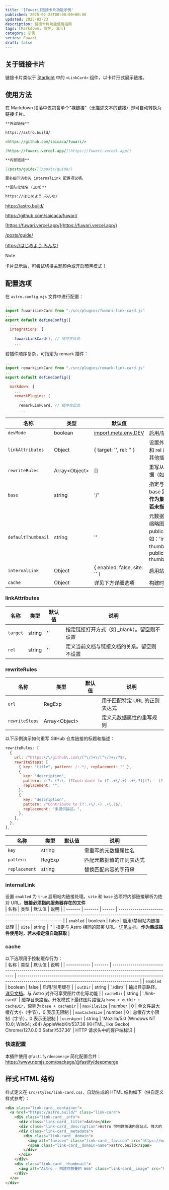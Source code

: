 ```yaml
---  
title: '[Fuwari]链接卡片功能示例'  
published: 2025-02-23T00:00:00+00:00
updated: 2025-02-23  
description: 链接卡片功能使用指南  
tags: [Markdown, 博客, 演示]  
category: 示例  
series: Fuwari
draft: false  
---  
```


## 关于链接卡片  

链接卡片类似于 [Starlight](https://starlight.astro.build) 中的 `<LinkCard>` 组件，以卡片形式展示链接。  

## 使用方法  

在 Markdown 段落中仅包含单个"裸链接"（无描述文本的链接）即可自动转换为链接卡片。  

```markdown  
**外部链接**  

https://astro.build/  

<https://github.com/saicaca/fuwari/>  

[https://fuwari.vercel.app/](https://fuwari.vercel.app/)  

**内部链接**  

[/posts/guide/](/posts/guide/)  

更多细节请参阅 internalLink 配置项说明。  

**国际化域名 (IDN)**  

https://はじめよう.みんな/  
```  

https://astro.build/  

<https://github.com/saicaca/fuwari/>  

[https://fuwari.vercel.app/](https://fuwari.vercel.app/)  

[/posts/guide/](/posts/guide/)  

https://はじめよう.みんな/  

> [!NOTE]
> 卡片显示后，可尝试切换主题颜色或开启暗黑模式！  

## 配置选项  

在 `astro.config.mjs` 文件中进行配置：  

```javascript  
...  
import fuwariLinkCard from "./src/plugins/fuwari-link-card.js"  
...  
export default defineConfig({  
  ...  
  integrations: [  
    ...  
    fuwariLinkCard(), // 插件在此处  
    ...  
```  
若插件顺序复杂，可指定为 remark 插件：  
```javascript  
...  
import remarkLinkCard from "./src/plugins/remark-link-card.js"  
...  
export default defineConfig({  
  ...  
  markdown: {  
    ...  
    remarkPlugins: [  
      ...  
      remarkLinkCard, // 插件在此处  
      ...  
```  

| 名称             | 类型            | 默认值                                                                                                                                    | 说明                                                                                                                                                                                                 |
| ---------------- | --------------- | ---------------------------------------------------------------------------------------------------------------------------------------- | -------------------------------------------------------------------------------------------------------------------------------------------------------------------------------------------------- |
| `devMode`        | boolean         | [import.meta.env.DEV](https://docs.astro.build/zh-cn/guides/environment-variables/#默认环境变量 "默认环境变量")                          | 启用/禁用开发模式                                                                                                                                                                                  |
| `linkAttributes` | Object          | { target: '', rel: '' }                                                                                                                 | 设置外部链接的 target 和 rel 属性。留空可交由其他插件处理                                                                                                                                           |
| `rewriteRules`   | Array\<Object\> | []                                                                                                                                      | 重写从链接获取的元数据（如标题和描述）                                                                                                                                                             |
| `base`           | string          | '/'                                                                                                                                     | 指定与 Astro 相同的 base 路径。[详见文档](https://docs.astro.build/zh-cn/reference/configuration-reference/#base "配置参考")。**作为集成插件使用时，若未指定将自动获取**                            |
| `defaultThumbnail` | string        | ''                                                                                                                                      | 元数据无图片时的默认缩略图路径（相对于 public 目录）。例如：'images/default-thumbnail.jpg' 对应 public/images/default-thumbnail.jpg                                                                |
| `internalLink`   | Object          | { enabled: false, site: '' }                                                                                                            | 启用站内链接处理                                                                                                                                                                                   |
| `cache`          | Object          | 详见下方详细选项                                                                                                                        | 构建时下载并缓存图片                                                                                                                                                                               |

### linkAttributes  
| 名称   | 类型   | 默认值 | 说明                                                                 |
| ------ | ------ | ------ | -------------------------------------------------------------------- |
| `target` | string | ''     | 指定链接打开方式（如 _blank）。留空则不设置                          |
| `rel`    | string | ''     | 定义当前文档与链接文档的关系。留空则不设置                           |

### rewriteRules  
| 名称         | 类型            | 默认值 | 说明                                                                 |
| ------------ | --------------- | ------ | -------------------------------------------------------------------- |
| `url`        | RegExp          |        | 用于匹配特定 URL 的正则表达式                                        |
| `rewriteSteps` | Array\<Object\> |        | 定义元数据属性的重写规则                                             |

以下示例演示如何重写 GitHub 仓库链接的标题和描述：  
```javascript  
rewriteRules: [  
  {  
    url: /^https:\/\/github\.com\/[^\/]+\/[^\/]+\/?$/,  
    rewriteSteps: [  
      { key: "title", pattern: /:.*/, replacement: "" },  
      {  
        key: "description",  
        pattern: /(?: (?:\. )?Contribute to (?:.+\/.+) .+\.?)|(?: - (?:.+\/.+))$/,  
        replacement: "",  
      },  
      {  
        key: "description",  
        pattern: /^Contribute to (?:.+\/.+) .+\.?$/,  
        replacement: "未提供描述。",  
      },  
    ],  
  },  
],  
```  

| 名称        | 类型   | 默认值 | 说明                                                                 |
| ----------- | ------ | ------ | -------------------------------------------------------------------- |
| `key`       | string |        | 需重写的元数据属性名                                                 |
| `pattern`   | RegExp |        | 匹配元数据值的正则表达式                                             |
| `replacement` | string |        | 替换匹配内容的字符串                                                 |

### internalLink  
设置 `enabled` 为 `true` 启用站内链接处理。`site` 和 `base` 选项将内部链接解析为绝对 URL。**链接必须指向服务器存在的文件**  
| 名称    | 类型    | 默认值 | 说明                                                                                                                               |
| ------- | ------- | ------ | -------------------------------------------------------------------------------------------------------------------------------- |
| `enabled` | boolean | false  | 启用/禁用站内链接处理                                                                                                             |
| `site`    | string  | ''     | 指定与 Astro 相同的部署 URL。[详见文档](https://docs.astro.build/zh-cn/reference/configuration-reference/#site "配置参考")。**作为集成插件使用时，若未指定将自动获取** |

### cache  
以下选项用于控制缓存行为：  
| 名称         | 类型    | 默认值                                                                                                       | 说明                                                                                                                                         |
| ------------ | ------- | ----------------------------------------------------------------------------------------------------------- | ------------------------------------------------------------------------------------------------------------------------------------------ |
| `enabled`      | boolean | false                                                                                                       | 启用/禁用缓存                                                                                                                              |
| `outDir`       | string  | './dist/'                                                                                                   | 输出目录路径。[详见文档](https://docs.astro.build/zh-cn/reference/configuration-reference/#outdir "配置参考")。与 Astro 对齐可享受图片优化等功能 |
| `cacheDir`     | string  | './link-card/'                                                                                              | 缓存目录路径。开发模式下最终图片路径为 `base + outDir + cacheDir`，否则为 `base + cacheDir`                                                 |
| `maxFileSize`  | number  | 0                                                                                                           | 单文件最大缓存大小（字节），0 表示无限制                                                                                                   |
| `maxCacheSize` | number  | 0                                                                                                           | 总缓存大小限制（字节），0 表示无限制                                                                                                       |
| `userAgent`    | string  | 'Mozilla/5.0 (Windows NT 10.0; Win64; x64) AppleWebKit/537.36 (KHTML, like Gecko) Chrome/127.0.0.0 Safari/537.36' | HTTP 请求头中的客户端标识                                                                                                                 |

### 快速配置  
本插件使用 `@fastify/deepmerge` 简化配置合并：  
<https://www.npmjs.com/package/@fastify/deepmerge>  

## 样式 HTML 结构  
样式定义在 `src/styles/link-card.css`，自动生成的 HTML 结构如下（供自定义样式参考）：  
```html  
<div class="link-card__container">  
  <a href="https://astro.build/" class="link-card">  
    <div class="link-card__info">  
      <div class="link-card__title">Astro</div>  
      <div class="link-card__description">Astro 可构建快速内容站点、强大的 Web 应用、动态服务 API 等。</div>  
      <div class="link-card__metadata">  
        <div class="link-card__domain">  
          <img alt="favicon" class="link-card__favicon" src="https://www.google.com/s2/favicons?domain=astro.build">  
          <span class="link-card__domain-name">astro.build</span>  
        </div>  
      </div>  
    </div>  
    <div class="link-card__thumbnail">  
      <img alt="Astro - 构建你想要的 Web" class="link-card__image" src="https://astro.build/og/astro.jpg">  
    </div>  
  </a>  
</div>  
```  